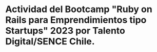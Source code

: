 # Actividad del Bootcamp "Ruby on Rails para Emprendimientos tipo Startups" 2023 por Talento Digital/SENCE Chile.
